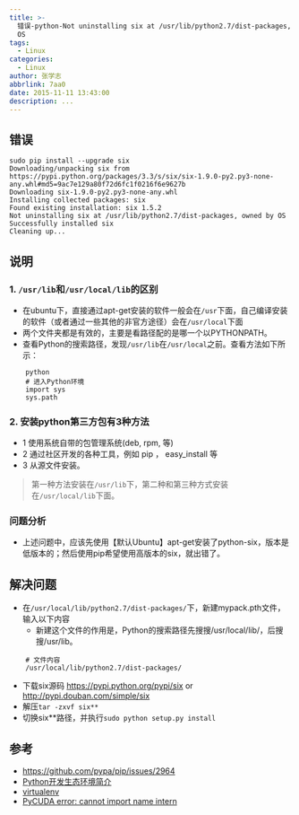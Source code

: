 ```yaml
---
title: >-
  错误-python-Not uninstalling six at /usr/lib/python2.7/dist-packages, owned by
  OS
tags:
  - Linux
categories:
  - Linux
author: 张学志
abbrlink: 7aa0
date: 2015-11-11 13:43:00
description: ...
---
```





## 错误

```
sudo pip install --upgrade six
Downloading/unpacking six from https://pypi.python.org/packages/3.3/s/six/six-1.9.0-py2.py3-none-any.whl#md5=9ac7e129a80f72d6fc1f0216f6e9627b
Downloading six-1.9.0-py2.py3-none-any.whl
Installing collected packages: six
Found existing installation: six 1.5.2
Not uninstalling six at /usr/lib/python2.7/dist-packages, owned by OS
Successfully installed six
Cleaning up...

```

<!-- more -->


## 说明

### 1. `/usr/lib`和`/usr/local/lib`的区别
* 在ubuntu下，直接通过apt-get安装的软件一般会在`/usr`下面，自己编译安装的软件（或者通过一些其他的非官方途径）会在`/usr/local`下面
* 两个文件夹都是有效的，主要是看路径配的是哪一个以PYTHONPATH。
* 查看Python的搜索路径，发现`/usr/lib`在`/usr/local`之前。查看方法如下所示：

```
    python
    # 进入Python环境
    import sys
    sys.path
```
	
### 2. 安装python第三方包有3种方法
* 1 使用系统自带的包管理系统(deb, rpm, 等)
* 2 通过社区开发的各种工具，例如 pip ， easy_install 等
* 3 从源文件安装。

> 第一种方法安装在`/usr/lib`下，第二种和第三种方式安装在`/usr/local/lib`下面。

### 问题分析
* 上述问题中，应该先使用【默认Ubuntu】apt-get安装了python-six，版本是低版本的；然后使用pip希望使用高版本的six，就出错了。

## 解决问题
* 在`/usr/local/lib/python2.7/dist-packages/`下，新建mypack.pth文件，输入以下内容
 	* 新建这个文件的作用是，Python的搜索路径先搜搜/usr/local/lib/，后搜搜/usr/lib。
 
```
    # 文件内容
    /usr/local/lib/python2.7/dist-packages/
```

* 下载six源码
https://pypi.python.org/pypi/six or http://pypi.douban.com/simple/six
* 解压`tar -zxvf six**`
* 切换six**路径，并执行`sudo python setup.py install`

## 参考
* https://github.com/pypa/pip/issues/2964
* [Python开发生态环境简介](https://github.com/dccrazyboy/pyeco/blob/master/pyeco.rst)
* [virtualenv](https://virtualenv-chinese-docs.readthedocs.org/en/latest/)
* [PyCUDA error: cannot import name intern](http://codeyarns.com/2015/02/24/pycuda-error-cannot-import-name-intern/)